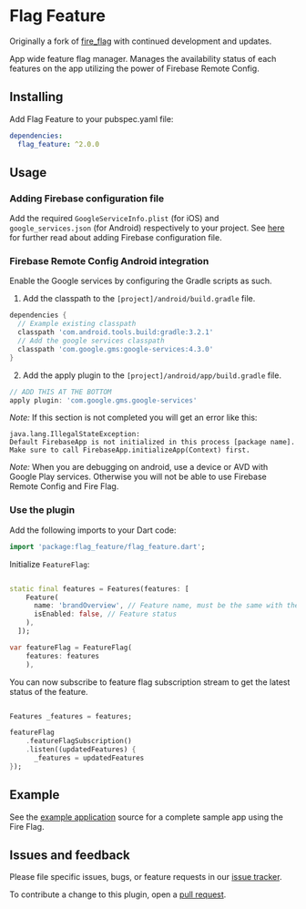 # Flag Feature

Originally a fork of [fire_flag](https://github.com/evermos/fire-flag) with continued development and updates.

App wide feature flag manager. Manages the availability status of each features on the app utilizing the power of Firebase Remote Config.

## Installing

Add Flag Feature to your pubspec.yaml file:

```yaml
dependencies:
  flag_feature: ^2.0.0
```

## Usage

### Adding Firebase configuration file
Add the required `GoogleServiceInfo.plist` (for iOS) and `google_services.json` (for Android) respectively to your project. See [here](https://support.google.com/firebase/answer/7015592?hl=id) for further read about adding Firebase configuration file.

### Firebase Remote Config Android integration

Enable the Google services by configuring the Gradle scripts as such.

1. Add the classpath to the `[project]/android/build.gradle` file.
```gradle
dependencies {
  // Example existing classpath
  classpath 'com.android.tools.build:gradle:3.2.1'
  // Add the google services classpath
  classpath 'com.google.gms:google-services:4.3.0'
}
```

2. Add the apply plugin to the `[project]/android/app/build.gradle` file.
```gradle
// ADD THIS AT THE BOTTOM
apply plugin: 'com.google.gms.google-services'
```

*Note:* If this section is not completed you will get an error like this:
```
java.lang.IllegalStateException:
Default FirebaseApp is not initialized in this process [package name].
Make sure to call FirebaseApp.initializeApp(Context) first.
```

*Note:* When you are debugging on android, use a device or AVD with Google Play services.
Otherwise you will not be able to use Firebase Remote Config and Fire Flag.

### Use the plugin

Add the following imports to your Dart code:
```dart
import 'package:flag_feature/flag_feature.dart';
```

Initialize `FeatureFlag`:
```dart

static final features = Features(features: [
    Feature(
      name: 'brandOverview', // Feature name, must be the same with the name on (Firebase Remote Config console)[https://console.firebase.google.com/]. 
      isEnabled: false, // Feature status
    ),
  ]);

var featureFlag = FeatureFlag(
    features: features
    ),
```

You can now subscribe to feature flag subscription stream to get the latest status of the feature.

```dart

Features _features = features;

featureFlag
    .featureFlagSubscription()
    .listen((updatedFeatures) {
      _features = updatedFeatures
});
```


## Example

See the [example application](https://github.com/mastersam07/feature-flag/tree/main/example) source
for a complete sample app using the Fire Flag.

## Issues and feedback

Please file specific issues, bugs, or feature requests in our [issue tracker](https://github.com/mastersam07/feature-flag/issues/new).

To contribute a change to this plugin, open a [pull request](https://github.com/mastersam07/feature-flag/pulls).
